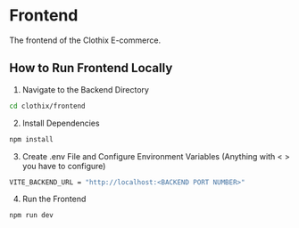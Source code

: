 # Frontend
The frontend of the Clothix E-commerce.
<br />

## How to Run Frontend Locally
1. Navigate to the Backend Directory
```bash
cd clothix/frontend
```
2. Install Dependencies
```bash
npm install
```
3. Create .env File and Configure Environment Variables (Anything with < > you have to configure)
```bash
VITE_BACKEND_URL = "http://localhost:<BACKEND PORT NUMBER>"
```
4. Run the Frontend
```bash
npm run dev
```
